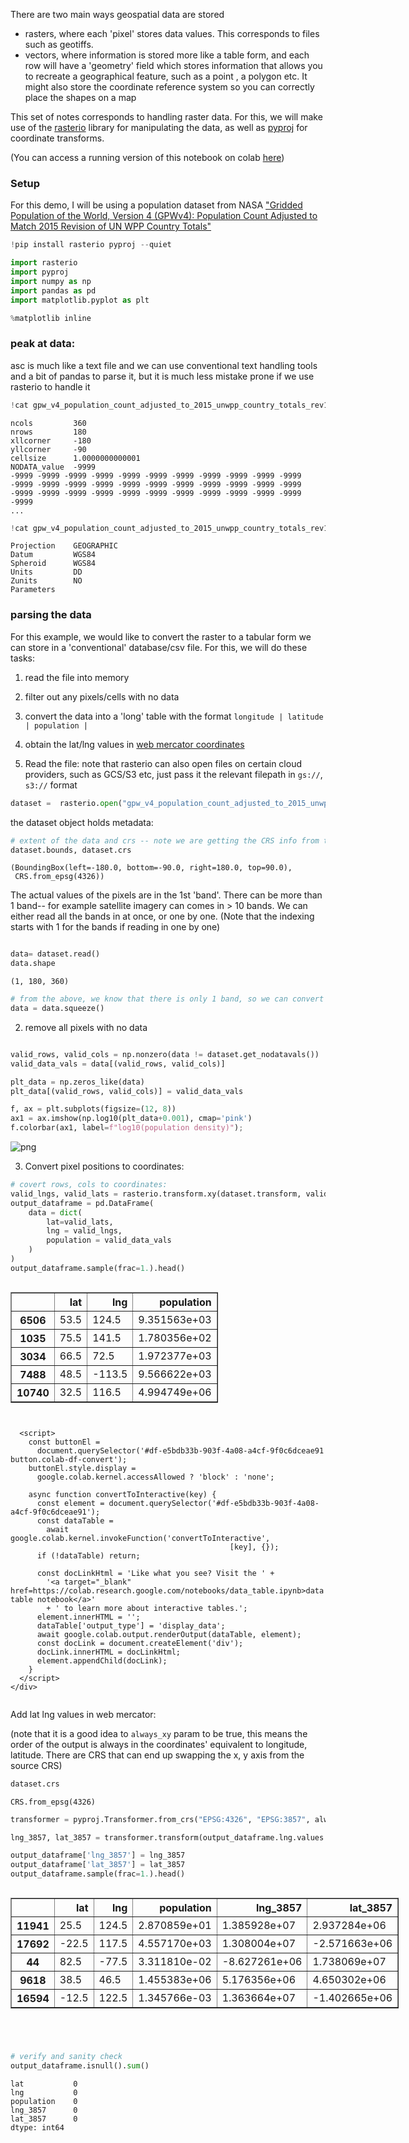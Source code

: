 There are two main ways geospatial data are stored
- rasters, where each 'pixel' stores data values. This corresponds to files such as geotiffs.
- vectors, where information is stored more like a table form, and each row will have a 'geometry' field which stores information that allows you to recreate a geographical feature, such as a point , a polygon etc. It might also store the coordinate reference system so you can correctly place the shapes on a map

This set of notes corresponds to handling raster data. For this, we will make use of the [rasterio](https://rasterio.readthedocs.io/en/latest/index.html) library for manipulating the data, as well as [pyproj](https://pyproj4.github.io/pyproj/stable/) for coordinate transforms.

(You can access a running version of this notebook on colab [here](https://colab.research.google.com/drive/1ZW7633qzhV7UWxcBNYV8jo4Ok9a5oI2i))

### Setup

For this demo, I will be using a population dataset from NASA ["Gridded Population of the World, Version 4 (GPWv4): Population Count Adjusted to Match 2015 Revision of UN WPP Country Totals"](http://sedac.ciesin.columbia.edu/data/collection/gpw-v4/sets/browse)


```python
!pip install rasterio pyproj --quiet
```


```python
import rasterio
import pyproj
import numpy as np
import pandas as pd
import matplotlib.pyplot as plt

%matplotlib inline
```

### peak at data:
asc is much like a text file and we can use conventional text handling tools and a bit of pandas to parse it, but it is much less mistake prone if we use rasterio to handle it


```python
!cat gpw_v4_population_count_adjusted_to_2015_unwpp_country_totals_rev11_2020_1_deg.asc | head -6
```

    ncols         360
    nrows         180
    xllcorner     -180
    yllcorner     -90
    cellsize      1.0000000000001
    NODATA_value  -9999
    -9999 -9999 -9999 -9999 -9999 -9999 -9999 -9999 -9999 -9999 -9999 -9999 -9999 -9999 -9999 -9999 -9999 -9999 -9999 -9999 -9999 -9999 -9999 -9999 -9999 -9999 -9999 -9999 -9999 -9999 -9999 -9999 -9999 -9999 
    ...



```python
!cat gpw_v4_population_count_adjusted_to_2015_unwpp_country_totals_rev11_2020_1_deg.prj | head -10
```

    Projection    GEOGRAPHIC
    Datum         WGS84
    Spheroid      WGS84
    Units         DD
    Zunits        NO
    Parameters    


### parsing the data

For this example, we would like to convert the raster to a tabular form we can store in a 'conventional' database/csv file. For this, we will do these tasks:
1. read the file into memory
2. filter out any pixels/cells with no data
3. convert the data into a 'long' table with the format `longitude | latitude | population | `
4. obtain the lat/lng values in [web mercator coordinates](https://epsg.io/3857)

1. Read the file: note that rasterio can also open files on certain cloud providers, such as GCS/S3 etc, just pass it the relevant filepath in `gs://`, `s3://` format


```python
dataset =  rasterio.open("gpw_v4_population_count_adjusted_to_2015_unwpp_country_totals_rev11_2020_1_deg.asc") 
```

the dataset object holds metadata:


```python
# extent of the data and crs -- note we are getting the CRS info from the .prj file also supplied
dataset.bounds, dataset.crs
```




    (BoundingBox(left=-180.0, bottom=-90.0, right=180.0, top=90.0),
     CRS.from_epsg(4326))



The actual values of the pixels are in the 1st 'band'. There can be more than 1 band-- for example satellite imagery can comes in > 10 bands. We can either read all the bands in at once, or one by one. (Note that the indexing starts with 1 for the bands if reading in one by one)


```python

data= dataset.read()
data.shape
```




    (1, 180, 360)




```python
# from the above, we know that there is only 1 band, so we can convert the data to a 2d array
data = data.squeeze()
```

2. remove all pixels with no data


```python

valid_rows, valid_cols = np.nonzero(data != dataset.get_nodatavals())
valid_data_vals = data[(valid_rows, valid_cols)]
```


```python
plt_data = np.zeros_like(data)
plt_data[(valid_rows, valid_cols)] = valid_data_vals

f, ax = plt.subplots(figsize=(12, 8))
ax1 = ax.imshow(np.log10(plt_data+0.001), cmap='pink')
f.colorbar(ax1, label=f"log10(population density)");
```


    
![png](/2023-01-15-rasterio-tips-and-tricks_files/rasterio_tipsandtricks_17_0.png)
    


3. Convert pixel positions to coordinates:


```python
# covert rows, cols to coordinates:
valid_lngs, valid_lats = rasterio.transform.xy(dataset.transform, valid_rows, valid_cols)
output_dataframe = pd.DataFrame(
    data = dict(
        lat=valid_lats,
        lng = valid_lngs,
        population = valid_data_vals
    )
)
output_dataframe.sample(frac=1.).head()
```





  <div id="df-e5bdb33b-903f-4a08-a4cf-9f0c6dceae91">
    <div class="colab-df-container">
      <div>
<style scoped>
    .dataframe tbody tr th:only-of-type {
        vertical-align: middle;
    }

    .dataframe tbody tr th {
        vertical-align: top;
    }

    .dataframe thead th {
        text-align: right;
    }
</style>
<table border="1" class="dataframe">
  <thead>
    <tr style="text-align: right;">
      <th></th>
      <th>lat</th>
      <th>lng</th>
      <th>population</th>
    </tr>
  </thead>
  <tbody>
    <tr>
      <th>6506</th>
      <td>53.5</td>
      <td>124.5</td>
      <td>9.351563e+03</td>
    </tr>
    <tr>
      <th>1035</th>
      <td>75.5</td>
      <td>141.5</td>
      <td>1.780356e+02</td>
    </tr>
    <tr>
      <th>3034</th>
      <td>66.5</td>
      <td>72.5</td>
      <td>1.972377e+03</td>
    </tr>
    <tr>
      <th>7488</th>
      <td>48.5</td>
      <td>-113.5</td>
      <td>9.566622e+03</td>
    </tr>
    <tr>
      <th>10740</th>
      <td>32.5</td>
      <td>116.5</td>
      <td>4.994749e+06</td>
    </tr>
  </tbody>
</table>
</div>
      <button class="colab-df-convert" onclick="convertToInteractive('df-e5bdb33b-903f-4a08-a4cf-9f0c6dceae91')"
              title="Convert this dataframe to an interactive table."
              style="display:none;">

  <svg xmlns="http://www.w3.org/2000/svg" height="24px"viewBox="0 0 24 24"
       width="24px">
    <path d="M0 0h24v24H0V0z" fill="none"/>
    <path d="M18.56 5.44l.94 2.06.94-2.06 2.06-.94-2.06-.94-.94-2.06-.94 2.06-2.06.94zm-11 1L8.5 8.5l.94-2.06 2.06-.94-2.06-.94L8.5 2.5l-.94 2.06-2.06.94zm10 10l.94 2.06.94-2.06 2.06-.94-2.06-.94-.94-2.06-.94 2.06-2.06.94z"/><path d="M17.41 7.96l-1.37-1.37c-.4-.4-.92-.59-1.43-.59-.52 0-1.04.2-1.43.59L10.3 9.45l-7.72 7.72c-.78.78-.78 2.05 0 2.83L4 21.41c.39.39.9.59 1.41.59.51 0 1.02-.2 1.41-.59l7.78-7.78 2.81-2.81c.8-.78.8-2.07 0-2.86zM5.41 20L4 18.59l7.72-7.72 1.47 1.35L5.41 20z"/>
  </svg>
      </button>

  <style>
    .colab-df-container {
      display:flex;
      flex-wrap:wrap;
      gap: 12px;
    }

    .colab-df-convert {
      background-color: #E8F0FE;
      border: none;
      border-radius: 50%;
      cursor: pointer;
      display: none;
      fill: #1967D2;
      height: 32px;
      padding: 0 0 0 0;
      width: 32px;
    }

    .colab-df-convert:hover {
      background-color: #E2EBFA;
      box-shadow: 0px 1px 2px rgba(60, 64, 67, 0.3), 0px 1px 3px 1px rgba(60, 64, 67, 0.15);
      fill: #174EA6;
    }

    [theme=dark] .colab-df-convert {
      background-color: #3B4455;
      fill: #D2E3FC;
    }

    [theme=dark] .colab-df-convert:hover {
      background-color: #434B5C;
      box-shadow: 0px 1px 3px 1px rgba(0, 0, 0, 0.15);
      filter: drop-shadow(0px 1px 2px rgba(0, 0, 0, 0.3));
      fill: #FFFFFF;
    }
  </style>

      <script>
        const buttonEl =
          document.querySelector('#df-e5bdb33b-903f-4a08-a4cf-9f0c6dceae91 button.colab-df-convert');
        buttonEl.style.display =
          google.colab.kernel.accessAllowed ? 'block' : 'none';

        async function convertToInteractive(key) {
          const element = document.querySelector('#df-e5bdb33b-903f-4a08-a4cf-9f0c6dceae91');
          const dataTable =
            await google.colab.kernel.invokeFunction('convertToInteractive',
                                                     [key], {});
          if (!dataTable) return;

          const docLinkHtml = 'Like what you see? Visit the ' +
            '<a target="_blank" href=https://colab.research.google.com/notebooks/data_table.ipynb>data table notebook</a>'
            + ' to learn more about interactive tables.';
          element.innerHTML = '';
          dataTable['output_type'] = 'display_data';
          await google.colab.output.renderOutput(dataTable, element);
          const docLink = document.createElement('div');
          docLink.innerHTML = docLinkHtml;
          element.appendChild(docLink);
        }
      </script>
    </div>
  </div>




Add lat lng values in web mercator:

(note that it is a good idea to  `always_xy` param to be true, this means the order of the output is always in the coordinates' equivalent to longitude, latitude. There are CRS that can end up swapping the x, y axis from the source CRS)


```python
dataset.crs
```




    CRS.from_epsg(4326)




```python
transformer = pyproj.Transformer.from_crs("EPSG:4326", "EPSG:3857", always_xy=True)
```


```python
lng_3857, lat_3857 = transformer.transform(output_dataframe.lng.values.squeeze(), output_dataframe.lat.values.squeeze())

output_dataframe['lng_3857'] = lng_3857
output_dataframe['lat_3857'] = lat_3857
output_dataframe.sample(frac=1.).head()
```





  <div id="df-f0660fcc-3190-43dc-91e0-eafb6d469c12">
    <div class="colab-df-container">
      <div>
<style scoped>
    .dataframe tbody tr th:only-of-type {
        vertical-align: middle;
    }

    .dataframe tbody tr th {
        vertical-align: top;
    }

    .dataframe thead th {
        text-align: right;
    }
</style>
<table border="1" class="dataframe">
  <thead>
    <tr style="text-align: right;">
      <th></th>
      <th>lat</th>
      <th>lng</th>
      <th>population</th>
      <th>lng_3857</th>
      <th>lat_3857</th>
    </tr>
  </thead>
  <tbody>
    <tr>
      <th>11941</th>
      <td>25.5</td>
      <td>124.5</td>
      <td>2.870859e+01</td>
      <td>1.385928e+07</td>
      <td>2.937284e+06</td>
    </tr>
    <tr>
      <th>17692</th>
      <td>-22.5</td>
      <td>117.5</td>
      <td>4.557170e+03</td>
      <td>1.308004e+07</td>
      <td>-2.571663e+06</td>
    </tr>
    <tr>
      <th>44</th>
      <td>82.5</td>
      <td>-77.5</td>
      <td>3.311810e-02</td>
      <td>-8.627261e+06</td>
      <td>1.738069e+07</td>
    </tr>
    <tr>
      <th>9618</th>
      <td>38.5</td>
      <td>46.5</td>
      <td>1.455383e+06</td>
      <td>5.176356e+06</td>
      <td>4.650302e+06</td>
    </tr>
    <tr>
      <th>16594</th>
      <td>-12.5</td>
      <td>122.5</td>
      <td>1.345766e-03</td>
      <td>1.363664e+07</td>
      <td>-1.402665e+06</td>
    </tr>
  </tbody>
</table>
</div>
      <button class="colab-df-convert" onclick="convertToInteractive('df-f0660fcc-3190-43dc-91e0-eafb6d469c12')"
              title="Convert this dataframe to an interactive table."
              style="display:none;">

  <svg xmlns="http://www.w3.org/2000/svg" height="24px"viewBox="0 0 24 24"
       width="24px">
    <path d="M0 0h24v24H0V0z" fill="none"/>
    <path d="M18.56 5.44l.94 2.06.94-2.06 2.06-.94-2.06-.94-.94-2.06-.94 2.06-2.06.94zm-11 1L8.5 8.5l.94-2.06 2.06-.94-2.06-.94L8.5 2.5l-.94 2.06-2.06.94zm10 10l.94 2.06.94-2.06 2.06-.94-2.06-.94-.94-2.06-.94 2.06-2.06.94z"/><path d="M17.41 7.96l-1.37-1.37c-.4-.4-.92-.59-1.43-.59-.52 0-1.04.2-1.43.59L10.3 9.45l-7.72 7.72c-.78.78-.78 2.05 0 2.83L4 21.41c.39.39.9.59 1.41.59.51 0 1.02-.2 1.41-.59l7.78-7.78 2.81-2.81c.8-.78.8-2.07 0-2.86zM5.41 20L4 18.59l7.72-7.72 1.47 1.35L5.41 20z"/>
  </svg>
      </button>

  <style>
    .colab-df-container {
      display:flex;
      flex-wrap:wrap;
      gap: 12px;
    }

    .colab-df-convert {
      background-color: #E8F0FE;
      border: none;
      border-radius: 50%;
      cursor: pointer;
      display: none;
      fill: #1967D2;
      height: 32px;
      padding: 0 0 0 0;
      width: 32px;
    }

    .colab-df-convert:hover {
      background-color: #E2EBFA;
      box-shadow: 0px 1px 2px rgba(60, 64, 67, 0.3), 0px 1px 3px 1px rgba(60, 64, 67, 0.15);
      fill: #174EA6;
    }

    [theme=dark] .colab-df-convert {
      background-color: #3B4455;
      fill: #D2E3FC;
    }

    [theme=dark] .colab-df-convert:hover {
      background-color: #434B5C;
      box-shadow: 0px 1px 3px 1px rgba(0, 0, 0, 0.15);
      filter: drop-shadow(0px 1px 2px rgba(0, 0, 0, 0.3));
      fill: #FFFFFF;
    }
  </style>

  </div>





```python
# verify and sanity check
output_dataframe.isnull().sum()
```




    lat           0
    lng           0
    population    0
    lng_3857      0
    lat_3857      0
    dtype: int64

